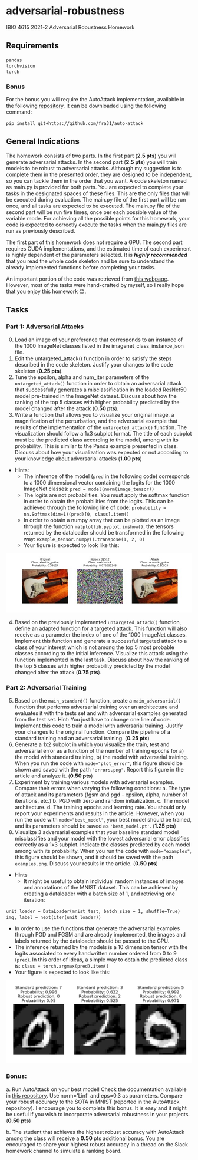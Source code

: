 # adversarial-robustness
IBIO 4615 2021-2 Adversarial Robustness Homework

## Requirements
```
pandas
torchvision
torch
```
### Bonus
For the bonus you will require the AutoAttack implementation, available in the following [repository](https://github.com/fra31/auto-attack). It can be downloaded using the following command:
```
pip install git+https://github.com/fra31/auto-attack

```
## General Indications

The homework consists of two parts. In the first part (**2.5 pts**) you will generate adversarial attacks. In the second part (**2.5 pts**) you will train models to be robust to adversarial attacks. Although my suggestion is to complete them in the presented order, they are designed to be independent, so you can tackle them in the order that you want. A code skeleton named as main.py is provided for both parts. You are expected to complete your tasks in the designated spaces of these files. This are the only files that will be executed during evaluation. The main.py file of the first part will be run once, and all tasks are expected to be executed. The main.py file of the second part will be run five times, once per each possible value of the variable mode. For achieving all the possible points for this homework, your code is expected to correctly execute the tasks when the main.py files are run as previously described.

The first part of this homework does not require a GPU. The second part requires CUDA implementations, and the estimated time of each experiment is highly dependent of the parameters selected. It is ***highly recommended*** that you read the whole code skeleton and be sure to understand the already implemented functions before completing your tasks.

An important portion of the code was retrieved from [this webpage](https://adversarial-ml-tutorial.org/). However, most of the tasks were hand-crafted by myself, so I really hope that you enjoy this homework 😊.

## Tasks

### Part 1: Adversarial Attacks

0. Load an image of your preference that corresponds to an instance of the 1000 ImageNet classes listed in the imagenet_class_instance.json file.
1. Edit the untargeted_attack() function in order to satisfy the steps described in the code skeleton. Justify your changes to the code skeleton (**0.25 pts**).
2. Tune the epsilon, alpha and num_iter parameters of the `untargeted_attack()` function in order to obtain an adversarial attack that successfully generates a misclassification in the loaded ResNet50 model pre-trained in the ImageNet dataset. Discuss about how the ranking of the top 5 classes with higher probability predicted by the model changed after the attack (**0.50 pts**).
3. Write a function that allows you to visualize your original image, a magnification of the perturbation, and the adversarial example that results of the implementation of the `untargeted_attack()` function. The visualization should follow a 1x3 subplot format. The title of each subplot must be the predicted class according to the model, among with its probability. This is similar to the Panda example presented in class. Discuss about how your visualization was expected or not according to your knowledge about adversarial attacks (**1.00 pts**)
  - Hints:
    - The inference of the model (`pred` in the following code) corresponds to a 1000 dimensional vector containing the logits for the 1000 ImageNet classes: `pred = model(norm(image_tensor))`
    - The logits are not probabilities. You must apply the softmax function in order to obtain the probabilities from the logits. This can be achieved through the following line of code: `probability = nn.Softmax(dim=1)(pred)[0, class].item()`
    - In order to obtain a numpy array that can be plotted as an image through the function `matplotlib.pyplot.imshow()`, the tensors returned by the dataloader should be transformed in the following way: `example_tensor.numpy().transpose(1, 2, 0)`
    - Your figure is expected to look like this:

![attack visualization](uattack.jpg)

4. Based on the previously implemented `untargeted_attack()` function, define an adapted function for a targeted attack. This function will also receive as a parameter the index of one of the 1000 ImageNet classes. Implement this function and generate a successful targeted attack to a class of your interest which is not among the top 5 most probable classes according to the initial inference. Visualize this attack using the function implemented in the last task. Discuss about how the ranking of the top 5 classes with higher probability predicted by the model changed after the attack (**0.75 pts**).

### Part 2: Adversarial Training

5. Based on the `main_standard()` function, create a `main_adversarial()` function that performs adversarial training over an architecture and evaluates it with the tests set and with adversarial examples generated from the test set. Hint: You just have to change one line of code. Implement this code to train a model with adversarial training. Justify your changes to the original function. Compare the pipeline of a standard training and an adversarial training. (**0.25 pts**)
6. Generate a 1x2 subplot in which you visualize the train, test and adversarial error as a function of the number of training epochs for a) the model with standard training, b) the model with adversarial training. When you run the code with `mode="plot_error"`, this figure should be shown and saved with the path `"errors.png"`. Report this figure in the article and analyze it. (**0.50 pts**)
7. Experiment by training various models with adversarial examples. Compare their errors when varying the following conditions:
  a.	The type of attack and its parameters (fgsm and pgd - epsilon, alpha, number of iterations, etc.)
  b.	PGD with zero and random initialization.
  c.	The model architecture.
  d.	The training epochs and learning rate.
You should only report your experiments and results in the article. However, when you run the code with `mode="best_model"`, your best model should be trained, and its parameters should be saved as `'best_model.pt'`. (**1.25 pts**)
8. Visualize 3 adversarial examples that your baseline standard model misclassifies and your model with the lowest adversarial error classifies correctly as a 1x3 subplot. Indicate the classes predicted by each model among with its probability. When you run the code with `mode="examples"`, this figure should be shown, and it should be saved with the path `examples.png`. Discuss your results in the article. (**0.50 pts**)
- Hints
  - It might be useful to obtain individual random instances of images and annotations of the MNIST dataset. This can be achieved by creating a dataloader with a batch size of 1, and retrieving one iteration:
```
unit_loader = DataLoader(mnist_test, batch_size = 1, shuffle=True)
img, label = next(iter(unit_loader))
```
  - In order to use the functions that generate the adversarial examples through PGD and FGSM and are already implemented, the images and labels returned by the dataloader should be passed to the GPU. 
  - The inference returned by the models is a 10 dimension tensor with the logits associated to every handwritten number ordered from 0 to 9 (`pred`). In this order of ideas, a simple way to obtain the predicted class is: `class = torch.argmax(pred).item()`
  - Your figure is expected to look like this:

![examples](examples.png)

### Bonus:

a. Run AutoAttack on your best model! Check the documentation available in [this repository](https://github.com/fra31/auto-attack). Use norm='Linf' and eps=0.3 as parameters. Compare your robust accuracy to the SOTA in MNIST (reported in the AutoAttack repository). I encourage you to complete this bonus. It is easy and it might be useful if you wish to incorporate adversarial robustness in your projects. (**0.50 pts**)

b. The student that achieves the highest robust accuracy with AutoAttack among the class will receive a **0.50** pts additional bonus. You are encouraged to share your highest robust accuracy in a thread on the Slack homework channel to simulate a ranking board. 



